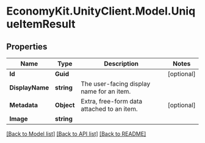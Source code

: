 
# EconomyKit.UnityClient.Model.UniqueItemResult

## Properties

Name | Type | Description | Notes
------------ | ------------- | ------------- | -------------
**Id** | **Guid** |  | [optional] 
**DisplayName** | **string** | The user-facing display name for an item. | 
**Metadata** | **Object** | Extra, free-form data attached to an item. | [optional] 
**Image** | **string** |  | 

[[Back to Model list]](../README.md#documentation-for-models)
[[Back to API list]](../README.md#documentation-for-api-endpoints)
[[Back to README]](../README.md)

